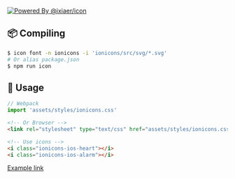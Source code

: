 [![Powered By @ixiaer/icon](https://img.shields.io/github/package-json/dependency-version/ixiaer/icon-ionicons/dev/@ixiaer/icon.svg)](https://github.com/ixiaer/icon)

## 📦 Compiling

```bash
$ icon font -n ionicons -i 'ionicons/src/svg/*.svg'
# Or alias package.json
$ npm run icon
```

## 💎 Usage

```javascript
// Webpack
import 'assets/styles/ionicons.css'
```

```html
<!-- Or Browser -->
<link rel="stylesheet" type="text/css" href="assets/styles/ionicons.css" />
```

```html
<!-- Use icons -->
<i class="ionicons-ios-heart"></i>
<i class="ionicons-ios-alarm"></i>
```
[Example link](https://ixiaer.github.io/icon-ionicons/example.html)
